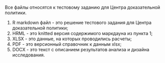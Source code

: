 Все файлы относятся к тестовому заданию для Центра доказательной политики.<br>
1. R markdown файл - это решение тестового задания для Центра доказательной политики;<br>
2. HRML - это knitted версия содержимого маркдауна из пункта 1;<br>
3. XLSX - это данные, на которых проводились расчеты;<br>
4. PDF - это версионный справочник к данным xlsx;<br>
5. DOCX - это текст с описанием результатов анализа и дизайна исследования.
